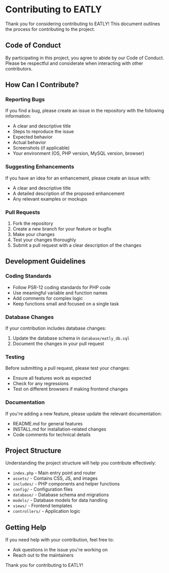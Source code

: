 # Contributing to EATLY

Thank you for considering contributing to EATLY! This document outlines the process for contributing to the project.

## Code of Conduct

By participating in this project, you agree to abide by our Code of Conduct. Please be respectful and considerate when interacting with other contributors.

## How Can I Contribute?

### Reporting Bugs

If you find a bug, please create an issue in the repository with the following information:
- A clear and descriptive title
- Steps to reproduce the issue
- Expected behavior
- Actual behavior
- Screenshots (if applicable)
- Your environment (OS, PHP version, MySQL version, browser)

### Suggesting Enhancements

If you have an idea for an enhancement, please create an issue with:
- A clear and descriptive title
- A detailed description of the proposed enhancement
- Any relevant examples or mockups

### Pull Requests

1. Fork the repository
2. Create a new branch for your feature or bugfix
3. Make your changes
4. Test your changes thoroughly
5. Submit a pull request with a clear description of the changes

## Development Guidelines

### Coding Standards

- Follow PSR-12 coding standards for PHP code
- Use meaningful variable and function names
- Add comments for complex logic
- Keep functions small and focused on a single task

### Database Changes

If your contribution includes database changes:
1. Update the database schema in `database/eatly_db.sql`
2. Document the changes in your pull request

### Testing

Before submitting a pull request, please test your changes:
- Ensure all features work as expected
- Check for any regressions
- Test on different browsers if making frontend changes

### Documentation

If you're adding a new feature, please update the relevant documentation:
- README.md for general features
- INSTALL.md for installation-related changes
- Code comments for technical details

## Project Structure

Understanding the project structure will help you contribute effectively:

- `index.php` - Main entry point and router
- `assets/` - Contains CSS, JS, and images
- `includes/` - PHP components and helper functions
- `config/` - Configuration files
- `database/` - Database schema and migrations
- `models/` - Database models for data handling
- `views/` - Frontend templates
- `controllers/` - Application logic

## Getting Help

If you need help with your contribution, feel free to:
- Ask questions in the issue you're working on
- Reach out to the maintainers

Thank you for contributing to EATLY!
